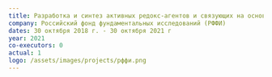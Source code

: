 ```yaml
---
title: Разработка и синтез активных редокс-агентов и связующих на основе хинон- производных гуминовых веществ для биокаталитического подавления газовыделения со свалок
company: Российский фонд фундаментальных исследований (РФФИ)
dates: 30 октября 2018 г. - 30 октября 2021 г
year: 2021
co-executors: 0
actual: 1
logo: /assets/images/projects/рффи.png
---
```

